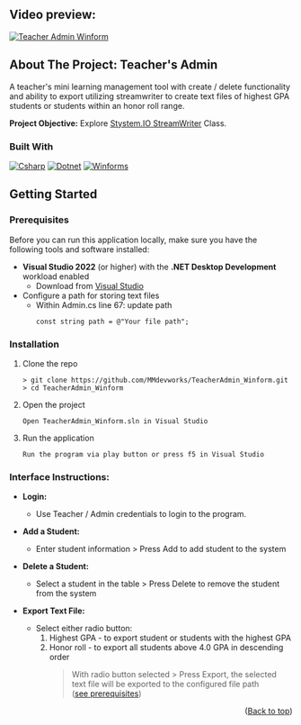 <a id="readme-top"></a>
## Video preview:
[![Teacher Admin Winform](https://img.youtube.com/vi/enfOm_v7_uI/0.jpg)](https://www.youtube.com/watch?v=enfOm_v7_uI)

## About The Project: Teacher's Admin

A teacher's mini learning management tool with create / delete functionality and ability to export utilizing streamwriter to create text files of highest GPA students or students within an honor roll range. 

<b>Project Objective:</b> Explore [Stystem.IO StreamWriter](https://learn.microsoft.com/en-us/dotnet/api/system.io.streamwriter?view=net-9.0) Class.

### Built With
 [![Csharp][csharp-badge]][csharp-url]
 [![Dotnet][dotnet-badge]][Dotnet-url]
 [![Winforms][winforms-badge]][winforms-url]

## Getting Started

<a id="prereqs"></a>
### Prerequisites
Before you can run this application locally, make sure you have the following tools and software installed:

* **Visual Studio 2022** (or higher) with the **.NET Desktop Development** workload enabled
   - Download from [Visual Studio](https://visualstudio.microsoft.com/)
* Configure a path for storing text files
  - Within Admin.cs line 67: update path
    ```
    const string path = @"Your file path";
    ``` 

### Installation
1. Clone the repo
   ```
   > git clone https://github.com/MMdevworks/TeacherAdmin_Winform.git
   > cd TeacherAdmin_Winform
   ```
3. Open the project
   ```
   Open TeacherAdmin_Winform.sln in Visual Studio
   ```
5. Run the application
   ```
   Run the program via play button or press f5 in Visual Studio
   ```
   
### Interface Instructions:

* <b>Login:</b>

  * Use Teacher / Admin credentials to login to the program. 

* <b>Add a Student:</b>
  * Enter student information > Press Add to add student to the system

* <b>Delete a Student:</b>

  * Select a student in the table > Press Delete to remove the student from the system

* <b>Export Text File:</b>

  * Select either radio button: 
    1. Highest GPA - to export student or students with the highest GPA
    2. Honor roll - to export all students above 4.0 GPA in descending order
       >  With radio button selected > Press Export, the selected text file will be exported to the configured file path  
       > (<a href="#prereqs">see prerequisites</a>)

<p align="right">(<a href="#readme-top">Back to top</a>)</p>

[dotnet-badge]: https://img.shields.io/badge/.NET-512BD4?style=for-the-badge&logo=dotnet&logoColor=white
[Dotnet-url]: https://dotnet.microsoft.com/
[csharp-badge]: https://img.shields.io/badge/C%23-239120?style=for-the-badge&logo=csharp&logoColor=white
[csharp-url]: https://learn.microsoft.com/en-us/dotnet/csharp/
[winforms-badge]: https://img.shields.io/badge/WinForms-0078D4?style=for-the-badge&logo=windows&logoColor=white
[winforms-url]: https://learn.microsoft.com/en-us/dotnet/desktop/winforms/?view=netdesktop-9.0
